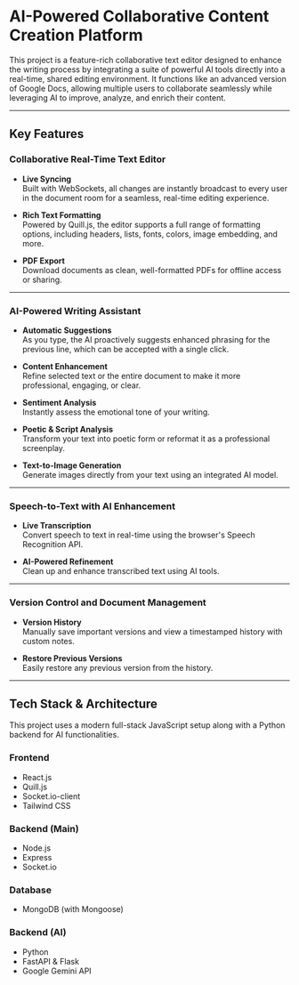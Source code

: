 # AI-Powered Collaborative Content Creation Platform

This project is a feature-rich collaborative text editor designed to enhance the writing process by integrating a suite of powerful AI tools directly into a real-time, shared editing environment. It functions like an advanced version of Google Docs, allowing multiple users to collaborate seamlessly while leveraging AI to improve, analyze, and enrich their content.

---

## Key Features

### Collaborative Real-Time Text Editor

- **Live Syncing**  
  Built with WebSockets, all changes are instantly broadcast to every user in the document room for a seamless, real-time editing experience.

- **Rich Text Formatting**  
  Powered by Quill.js, the editor supports a full range of formatting options, including headers, lists, fonts, colors, image embedding, and more.

- **PDF Export**  
  Download documents as clean, well-formatted PDFs for offline access or sharing.

---

### AI-Powered Writing Assistant

- **Automatic Suggestions**  
  As you type, the AI proactively suggests enhanced phrasing for the previous line, which can be accepted with a single click.

- **Content Enhancement**  
  Refine selected text or the entire document to make it more professional, engaging, or clear.

- **Sentiment Analysis**  
  Instantly assess the emotional tone of your writing.

- **Poetic & Script Analysis**  
  Transform your text into poetic form or reformat it as a professional screenplay.

- **Text-to-Image Generation**  
  Generate images directly from your text using an integrated AI model.

---

### Speech-to-Text with AI Enhancement

- **Live Transcription**  
  Convert speech to text in real-time using the browser's Speech Recognition API.

- **AI-Powered Refinement**  
  Clean up and enhance transcribed text using AI tools.

---

### Version Control and Document Management

- **Version History**  
  Manually save important versions and view a timestamped history with custom notes.

- **Restore Previous Versions**  
  Easily restore any previous version from the history.

---

## Tech Stack & Architecture

This project uses a modern full-stack JavaScript setup along with a Python backend for AI functionalities.

### Frontend

- React.js  
- Quill.js  
- Socket.io-client  
- Tailwind CSS  

### Backend (Main)

- Node.js  
- Express  
- Socket.io  

### Database

- MongoDB (with Mongoose)

### Backend (AI)

- Python  
- FastAPI & Flask  
- Google Gemini API

